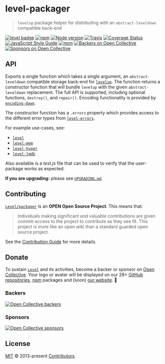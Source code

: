# level-packager

> `levelup` package helper for distributing with an `abstract-leveldown` compatible back-end

[![level badge][level-badge]](https://github.com/Level/awesome)
[![npm](https://img.shields.io/npm/v/level-packager.svg?label=&logo=npm)](https://www.npmjs.com/package/level-packager)
[![Node version](https://img.shields.io/node/v/level-packager.svg)](https://www.npmjs.com/package/level-packager)
[![Travis](https://img.shields.io/travis/Level/packager.svg?logo=travis&label=)](https://travis-ci.org/Level/packager)
[![Coverage Status](https://coveralls.io/repos/github/Level/packager/badge.svg)](https://coveralls.io/github/Level/packager)
[![JavaScript Style Guide](https://img.shields.io/badge/code_style-standard-brightgreen.svg)](https://standardjs.com)
[![npm](https://img.shields.io/npm/dm/level-packager.svg?label=dl)](https://www.npmjs.com/package/level-packager)
[![Backers on Open Collective](https://opencollective.com/level/backers/badge.svg?color=orange)](#backers)
[![Sponsors on Open Collective](https://opencollective.com/level/sponsors/badge.svg?color=orange)](#sponsors)

## API

Exports a single function which takes a single argument, an `abstract-leveldown` compatible storage back-end for [`levelup`](https://github.com/Level/levelup). The function returns a constructor function that will bundle `levelup` with the given `abstract-leveldown` replacement. The full API is supported, including optional functions, `destroy()`, and `repair()`. Encoding functionality is provided by [`encoding-down`](https://github.com/Level/encoding-down).

The constructor function has a `.errors` property which provides access to the different error types from [`level-errors`](https://github.com/Level/errors#api).

For example use-cases, see:

- [`level`](https://github.com/Level/level)
- [`level-mem`](https://github.com/Level/level-mem)
- [`level-hyper`](https://github.com/Level/level-hyper)
- [`level-lmdb`](https://github.com/Level/level-lmdb)

Also available is a _test.js_ file that can be used to verify that the user-package works as expected.

**If you are upgrading:** please see [`UPGRADING.md`](UPGRADING.md).

## Contributing

[`Level/packager`](https://github.com/Level/packager) is an **OPEN Open Source Project**. This means that:

> Individuals making significant and valuable contributions are given commit-access to the project to contribute as they see fit. This project is more like an open wiki than a standard guarded open source project.

See the [Contribution Guide](https://github.com/Level/community/blob/master/CONTRIBUTING.md) for more details.

## Donate

To sustain [`Level`](https://github.com/Level) and its activities, become a backer or sponsor on [Open Collective](https://opencollective.com/level). Your logo or avatar will be displayed on our 28+ [GitHub repositories](https://github.com/Level), [npm](https://www.npmjs.com/) packages and (soon) [our website](http://leveldb.org). 💖

### Backers

[![Open Collective backers](https://opencollective.com/level/backers.svg?width=890)](https://opencollective.com/level)

### Sponsors

[![Open Collective sponsors](https://opencollective.com/level/sponsors.svg?width=890)](https://opencollective.com/level)

## License

[MIT](LICENSE.md) © 2013-present [Contributors](CONTRIBUTORS.md).

[level-badge]: http://leveldb.org/img/badge.svg
